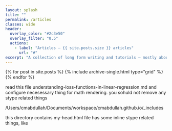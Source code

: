 ```yaml
---
layout: splash
title: ""
permalink: /articles
classes: wide
header:
  overlay_color: "#2c3e50"
  overlay_filter: "0.5"
  actions:
    - label: "Articles — {{ site.posts.size }} articles"
      url: "#"
excerpt: "A collection of long form writing and tutorials — mostly about web development and design.<br><br>For shorter, more regular tidbits — peruse the **notes section**.<br><br>**Related topics:** [Time-lapse](#) • [Drawing](#) • [Tutorials](#) • [Web-development](#) • [Static Sites](#)"
---
```


<!-- Articles Grid Section -->
<div class="entries-grid">
  {% for post in site.posts %}
    {% include archive-single.html type="grid" %}
  {% endfor %}
</div>

read this file understanding-loss-functions-in-linear-regression.md and configure necesessary thing for math rendering.  you sohuld not remove any stype related things

/Users/cmabdullah/Documents/workspace/cmabdullah.github.io/_includes

this directory contains my-head.html file has some inline stype related things, like 
